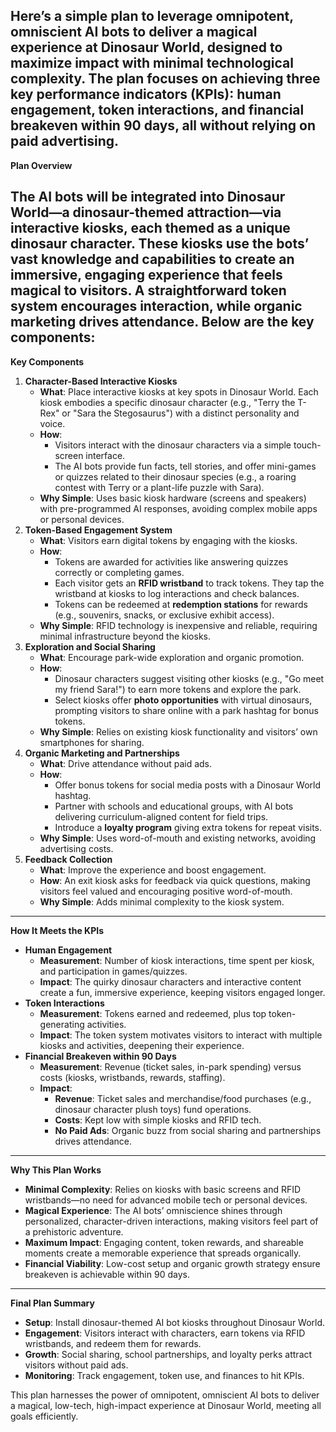 Here’s a simple plan to leverage omnipotent, omniscient AI bots to deliver a magical experience at Dinosaur World, designed to maximize impact with minimal technological complexity. The plan focuses on achieving three key performance indicators (KPIs): human engagement, token interactions, and financial breakeven within 90 days, all without relying on paid advertising.  
---

**Plan Overview**

The AI bots will be integrated into Dinosaur World—a dinosaur-themed attraction—via **interactive kiosks**, each themed as a unique dinosaur character. These kiosks use the bots’ vast knowledge and capabilities to create an immersive, engaging experience that feels magical to visitors. A straightforward token system encourages interaction, while organic marketing drives attendance. Below are the key components:  
---

**Key Components**

1. **Character-Based Interactive Kiosks**  
   * **What**: Place interactive kiosks at key spots in Dinosaur World. Each kiosk embodies a specific dinosaur character (e.g., "Terry the T-Rex" or "Sara the Stegosaurus") with a distinct personality and voice.  
   * **How**:  
     * Visitors interact with the dinosaur characters via a simple touch-screen interface.  
     * The AI bots provide fun facts, tell stories, and offer mini-games or quizzes related to their dinosaur species (e.g., a roaring contest with Terry or a plant-life puzzle with Sara).  
   * **Why Simple**: Uses basic kiosk hardware (screens and speakers) with pre-programmed AI responses, avoiding complex mobile apps or personal devices.  
2. **Token-Based Engagement System**  
   * **What**: Visitors earn digital tokens by engaging with the kiosks.  
   * **How**:  
     * Tokens are awarded for activities like answering quizzes correctly or completing games.  
     * Each visitor gets an **RFID wristband** to track tokens. They tap the wristband at kiosks to log interactions and check balances.  
     * Tokens can be redeemed at **redemption stations** for rewards (e.g., souvenirs, snacks, or exclusive exhibit access).  
   * **Why Simple**: RFID technology is inexpensive and reliable, requiring minimal infrastructure beyond the kiosks.  
3. **Exploration and Social Sharing**  
   * **What**: Encourage park-wide exploration and organic promotion.  
   * **How**:  
     * Dinosaur characters suggest visiting other kiosks (e.g., "Go meet my friend Sara\!") to earn more tokens and explore the park.  
     * Select kiosks offer **photo opportunities** with virtual dinosaurs, prompting visitors to share online with a park hashtag for bonus tokens.  
   * **Why Simple**: Relies on existing kiosk functionality and visitors’ own smartphones for sharing.  
4. **Organic Marketing and Partnerships**  
   * **What**: Drive attendance without paid ads.  
   * **How**:  
     * Offer bonus tokens for social media posts with a Dinosaur World hashtag.  
     * Partner with schools and educational groups, with AI bots delivering curriculum-aligned content for field trips.  
     * Introduce a **loyalty program** giving extra tokens for repeat visits.  
   * **Why Simple**: Uses word-of-mouth and existing networks, avoiding advertising costs.  
5. **Feedback Collection**  
   * **What**: Improve the experience and boost engagement.  
   * **How**: An exit kiosk asks for feedback via quick questions, making visitors feel valued and encouraging positive word-of-mouth.  
   * **Why Simple**: Adds minimal complexity to the kiosk system.

---

**How It Meets the KPIs**

* **Human Engagement**  
  * **Measurement**: Number of kiosk interactions, time spent per kiosk, and participation in games/quizzes.  
  * **Impact**: The quirky dinosaur characters and interactive content create a fun, immersive experience, keeping visitors engaged longer.  
* **Token Interactions**  
  * **Measurement**: Tokens earned and redeemed, plus top token-generating activities.  
  * **Impact**: The token system motivates visitors to interact with multiple kiosks and activities, deepening their experience.  
* **Financial Breakeven within 90 Days**  
  * **Measurement**: Revenue (ticket sales, in-park spending) versus costs (kiosks, wristbands, rewards, staffing).  
  * **Impact**:  
    * **Revenue**: Ticket sales and merchandise/food purchases (e.g., dinosaur character plush toys) fund operations.  
    * **Costs**: Kept low with simple kiosks and RFID tech.  
    * **No Paid Ads**: Organic buzz from social sharing and partnerships drives attendance.

---

**Why This Plan Works**

* **Minimal Complexity**: Relies on kiosks with basic screens and RFID wristbands—no need for advanced mobile tech or personal devices.  
* **Magical Experience**: The AI bots’ omniscience shines through personalized, character-driven interactions, making visitors feel part of a prehistoric adventure.  
* **Maximum Impact**: Engaging content, token rewards, and shareable moments create a memorable experience that spreads organically.  
* **Financial Viability**: Low-cost setup and organic growth strategy ensure breakeven is achievable within 90 days.

---

**Final Plan Summary**

* **Setup**: Install dinosaur-themed AI bot kiosks throughout Dinosaur World.  
* **Engagement**: Visitors interact with characters, earn tokens via RFID wristbands, and redeem them for rewards.  
* **Growth**: Social sharing, school partnerships, and loyalty perks attract visitors without paid ads.  
* **Monitoring**: Track engagement, token use, and finances to hit KPIs.

This plan harnesses the power of omnipotent, omniscient AI bots to deliver a magical, low-tech, high-impact experience at Dinosaur World, meeting all goals efficiently.  

